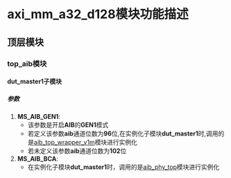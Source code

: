 # axi_mm_a32_d128模块功能描述
## 顶层模块
### top_aib模块
#### dut_master1子模块
##### 参数
1. **MS_AIB_GEN1**:
    - 该参数是开启**AIB**的**GEN1**模式
    - 若定义该参数**aib**通道位数为**96**位,在实例化子模块**dut_master1**时,调用的是[aib_top_wrapper_v1m][1]模块进行实例化
    - 若未定义该参数**aib**通道位数为**102**位
2. **MS_AIB_BCA**:
    - 在实例化子模块**dut_master1**时，调用的是[aib_phy_top][2]模块进行实例化



[1]: https://github.com/chipsalliance/aib-phy-hardware/blob/master/v1.0/rev2/rtl/v1_master/c3aibadapt_wrap/rtl/aib_top_wrapper_v1m.sv
[2]: https://github.com/chipsalliance/aib-phy-hardware/blob/master/v2.0/rev1.1/rtl/bca/src/rtl/aib_top/aib_phy_top.v